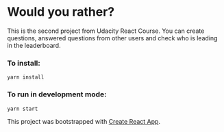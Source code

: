 # Would you rather?

This is the second project from Udacity React Course.
You can create questions, answered questions from other users and check who is leading in the leaderboard.

### To install:

`yarn install`

### To run in development mode:

`yarn start`

This project was bootstrapped with [Create React App](https://github.com/facebook/create-react-app).
